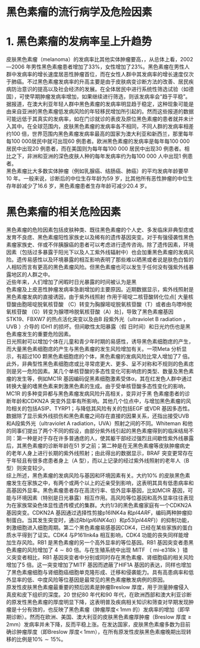 # 黑色素瘤的流行病学及危险因素  
# 1.  黑色素瘤的发病率呈上升趋势  
皮肤黑色素瘤（melanoma）的发病率比其他实体肿瘤要高，，从总体上看，2002—2006 年男性黑色素瘤患者增加了$33\%$，女性增加了$23\%$。黑色素瘤在男性人群中发病率的增长速度居恶性肿瘤首位，而在女性人群中其发病率的增长速度仅次于肺癌。不过黑色素瘤发病率的升高主要是由于皮肤病变诊断方法的改善、居民疾病防治意识的提高以及社会经济的发展。在全体居民中进行系统性筛选试验（如德国），可使早期肿瘤发病率增加，如果继续进行筛选，则该发病率会“趋于平稳”。据报道，在澳大利亚年轻人群中黑色素瘤的发病率明显趋于稳定，这种现象可能是由来自亚洲的黑色素瘤低发病风险的年轻移民增加所引起的。然而这些报道的数据可能远低于其真实的发病率，如在门诊就诊的表皮及原位黑色素瘤的患者就并未计入其中。在全球范围内，皮肤黑色素瘤的发病率各不相同，不同人群的发病率相差约100 倍，世界范围内黑色素瘤发病率最高的国家为澳大利亚和新西兰，那里每年每100 000居民中就可出现60 例患者。欧洲黑色素瘤的发病率是每年每100 000 居民中出现20 例患者，而在美国则为每年每100 000 居民中出现30 例患者。相比之下，非洲和亚洲的深色皮肤人种的每年发病率约为每100 000 人中出现1 例患者。  
黑色素瘤比大多数实体肿瘤（例如乳腺癌、结肠癌、肺癌）的平均发病年龄要早10 年。一般来说，诊断后的中位生存年龄为59 岁，比其他所有恶性肿瘤的中位生存年龄减少了16.6 岁，黑色素瘤患者生存年龄可减少20.4 岁。  
#  黑色素瘤的相关危险因素  
黑色素瘤的危险因素包括皮肤种类、既往黑色素瘤的个人史、多发临床非典型痣或发育不良痣、黑色素瘤阳性家族史以及稀有的遗传基因突变。对于有强侵袭性黑色素瘤家族史、伴或不伴胰腺癌的患者可以考虑进行遗传咨询。除了遗传因素，环境因素（包括过多暴露于阳光下以及人工紫外线辐射中）也会加重黑色素瘤的发病风险。遗传易感性以及环境暴露的相互影响表明了那些难以晒黑或者说是肤色白皙的人相较而言有更高的黑色素瘤风险。但黑色素瘤也可以发生于任何没有强紫外线暴露地区的人群之中。  
近些年来，人们增加了闲暇时日光暴露的时间被认为是黑  
色素瘤及上皮恶性肿瘤发病率急剧增加的主要原因。近期数据显示，紫外线照射是黑色素瘤发病的直接诱因，由于紫外线照射 作用于嘧啶二核苷酸转化位点[ 大量核苷酸由胞嘧啶脱氧核苷酸
（C）转变为胸腺嘧啶脱氧核苷酸（T）或者由鸟嘌呤脱氧核苷酸
（G）转变为腺嘌呤脱氧核苷酸（A）处]，导致了黑色素瘤基因STK19、FBXW7 的热点活化突变以及由B 段紫外光（ultraviolet B radiation ， UVB ）介导的 IDH1  的损坏。但间歇性太阳暴露（假 日时间）和日光灼伤也是黑色素瘤发生的重要危险因素。  
日光照射可以增加个体在儿童和青少年时期的易感性，诱导黑色素细胞痣的产生，而大量黑色素细胞痣的产生与黑色素瘤的发生风险增加有关。一项Meta 分析显示，有超过100 颗黑色素细胞痣的个体，黑色素瘤的发病风险比常人增加了7 倍。此外，非典型性黑色素细胞痣或比寻常痣更大、更多、呈不对称和不规则的色素痣则是另一危险因素。某几个单核苷酸的多态性变化可影响痣的类型、数量及黑色素瘤的发生等，例如MC1R 基因编码促黑素细胞激素受体$\upalpha$，其在红发色人群中通过转换大量的嗜黑色素来刺激黑色素的生成。由于受单核苷酸多态性变化的影响，MC1R  的多种变异都与黑色素瘤发病风险升高相关，变异对于黑 色素瘤患者的诊断年龄和CDKN2A 突变外显率有所影响。其他几个位点中，与增加黑色素瘤的风险相关的包括ASIP、TYRP1；与降低其风险有关的包括EGF 或VDR 基因多态性。数据除了显示紫外线损伤和黑色素瘤之间存在直接的因果关系，还指出接受UVB和A段紫外光（ultraviolet A radiation，UVA）照射之间的不同。Whiteman 和他的同事们提出了两个不同的假设，由部分紫外线引起的黑色素瘤得到的临床结局不同：第一种是对于存在许多普通痣的人，使其躯干部经过强烈且间歇性紫外线暴露后，其黑色素瘤的诊断年龄在51 岁之前；第二种是在无黑色素瘤等皮肤肿瘤病史的老年人身上进行长期的紫外线照射；由此得出的数据显示，BRAF 突变更常存在于年轻且有很多痣患者身上（A 型），而以上记录的经过紫外线照射的老年人（B 型）则突变较少。  
综上所述，黑色素瘤的发病风险与基因和环境因素有关。大约$10\%$ 的皮肤黑色素瘤发生在家族之中，有两个或两个以上的近亲受到影响，这表明其具有低患病率和高基因外显率。黑色素瘤患者存在高流行率、低外显率基因，比如MCIR 基因，可能与环境因素（特别是日光暴露）相互作用。高风险等位基因和高外显率往往表现为在家族常染色体显性遗传模式的集群。大约1/3的黑色素瘤家庭有一个CDKN2A 基因突变。CDKN2A 基因通过选择性剪接p16INK4a 和$p I4A R F$，编码两种肿瘤抑制蛋白。当其发生突变时，通过$R b I\left(p I6I N K4a\right)$）和$p53\left(p I44R F\right)$）的抑制功能，刺激细胞进入细胞周期。第二个黑色素瘤易感基因CDK4，已经在某些家族的蛋白质水平得到了证实。CDK4 与P161Ink4a 相互影响，CDK4 功能的丧失同样能增加生存风险。RB1 是黑色素瘤的另一个高外显率的等位基因。RB1 基因突变者患黑色素瘤的风险增加了 $4\sim80$  倍。与在生殖系统中出现 MITF （ mi-e318k ）错  
义突变者相比，RB1 基因突变者中分别或同时存在黑色素瘤、肾细胞癌的相关风险增加了5 倍。这一突变增加了MITF 基因而遮蔽了HIF1A 基因的表达，同样也增加了黑色素瘤细胞与肾细胞癌细胞单克隆形成、迁移和侵袭能力。具有高患病率和低外显率的低、中度风险等位基因是最常见的黑色素瘤散发病例的原因。  
原发性皮肤黑色素瘤最重要的预后因素是肿瘤Breslow 厚度，用于测量肿瘤侵入真皮和皮下组织的深度。20 世纪80 年代和90 年代，在欧洲西部和澳大利亚诊断的原发性黑色素瘤的厚度明显下降，这表明普及疾病相关知识和筛查对早期发现肿瘤是十分有效的，也反映了黑色素瘤（肿瘤厚度$<\,1\mathrm{mm}$ 的）发病率的增加（即早期诊断）。然而在欧洲、美国、澳大利亚的皮肤黑色素瘤厚肿瘤（Breslow 厚度$\geqslant2\mathrm{mm}$）发病率并未下降，反而平稳上涨。在发达国家，皮肤黑色素瘤多数为目前确诊肿瘤厚度（即Breslow 厚度$<\,1\mathrm{mm}$），在所有原发性皮肤黑色素瘤晚期出现转移的比例是$10\%\sim15\%$。  